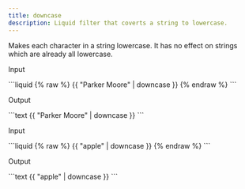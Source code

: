 ```yaml
---
title: downcase
description: Liquid filter that coverts a string to lowercase.
---
```


Makes each character in a string lowercase. It has no effect on strings which are already all lowercase.

<p class="code-label">Input</p>
```liquid
{% raw %}
{{ "Parker Moore" | downcase }}
{% endraw %}
```

<p class="code-label">Output</p>
```text
{{ "Parker Moore" | downcase }}
```

<p class="code-label">Input</p>
```liquid
{% raw %}
{{ "apple" | downcase }}
{% endraw %}
```

<p class="code-label">Output</p>
```text
{{ "apple" | downcase }}
```
